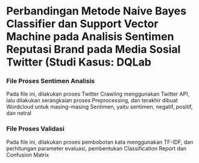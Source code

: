 # Perbandingan Metode Naive Bayes Classifier dan Support Vector Machine pada Analisis Sentimen Reputasi Brand pada Media Sosial Twitter (Studi Kasus: DQLab
### File Proses Sentimen Analisis 
Pada file ini, dilakukan proses Twitter Crawling menggunakan Twitter API, lalu dilakukan serangkaian proses Preprocessing, dan terakhir dibuat Wordcloud untuk masing-masing Sentimen, yaitu sentimen, negatif, positif, dan netral
### File Proses Validasi
Pada file ini, dilakukan proses pembobotan kata menggunakan TF-IDF, dan perhitungan parameter evaluasi, pembentukan Classification Report dan Confusion Matrix

